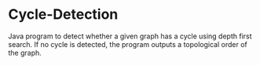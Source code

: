 # Cycle-Detection
Java program to detect whether a given graph has a cycle using depth first search. If no cycle is detected, the program outputs a topological order of the graph.
